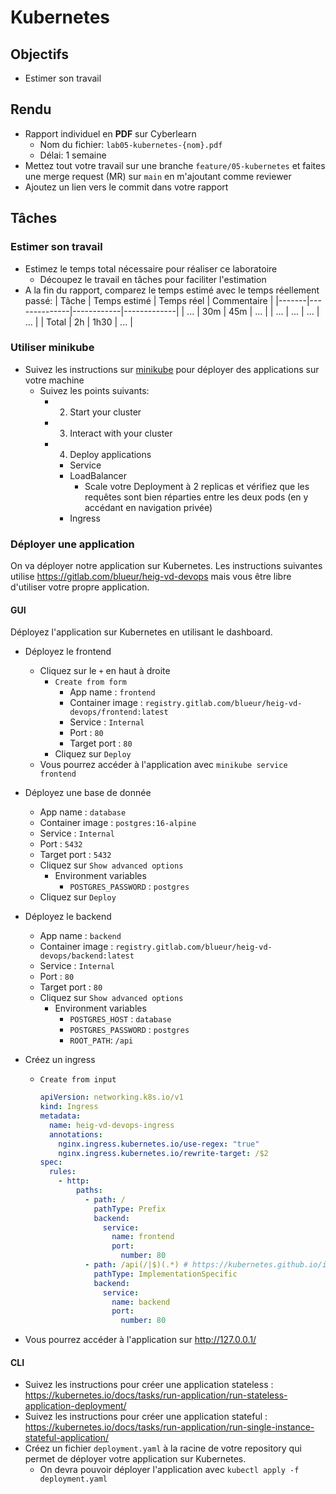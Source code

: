 # Kubernetes

## Objectifs

- Estimer son travail

## Rendu

- Rapport individuel en **PDF** sur Cyberlearn
  - Nom du fichier: `lab05-kubernetes-{nom}.pdf`
  - Délai: 1 semaine
- Mettez tout votre travail sur une branche `feature/05-kubernetes` et faites une merge request (MR) sur `main` en m'ajoutant comme reviewer
- Ajoutez un lien vers le commit dans votre rapport

## Tâches

### Estimer son travail

- Estimez le temps total nécessaire pour réaliser ce laboratoire
  - Découpez le travail en tâches pour faciliter l'estimation
- A la fin du rapport, comparez le temps estimé avec le temps réellement passé:
  | Tâche | Temps estimé | Temps réel | Commentaire |
  |-------|--------------|------------|-------------|
  | ... | 30m | 45m | ... |
  | ... | ... | ... | ... |
  | Total | 2h | 1h30 | ... |

### Utiliser minikube

- Suivez les instructions sur [minikube](https://minikube.sigs.k8s.io/docs/start/) pour déployer des applications sur votre machine
  - Suivez les points suivants:
    - 2. Start your cluster
    - 3. Interact with your cluster
    - 4. Deploy applications
      - Service
      - LoadBalancer
        - Scale votre Deployment à 2 replicas et vérifiez que les requêtes sont bien réparties entre les deux pods (en y accédant en navigation privée)
      - Ingress

### Déployer une application

On va déployer notre application sur Kubernetes. Les instructions suivantes utilise https://gitlab.com/blueur/heig-vd-devops mais vous être libre d'utiliser votre propre application.

#### GUI

Déployez l'application sur Kubernetes en utilisant le dashboard.

- Déployez le frontend
  - Cliquez sur le `+` en haut à droite
    - `Create from form`
      - App name : `frontend`
      - Container image : `registry.gitlab.com/blueur/heig-vd-devops/frontend:latest`
      - Service : `Internal`
      - Port : `80`
      - Target port : `80`
    - Cliquez sur `Deploy`
  - Vous pourrez accéder à l'application avec `minikube service frontend`
- Déployez une base de donnée
  - App name : `database`
  - Container image : `postgres:16-alpine`
  - Service : `Internal`
  - Port : `5432`
  - Target port : `5432`
  - Cliquez sur `Show advanced options`
    - Environment variables
      - `POSTGRES_PASSWORD` : `postgres`
  - Cliquez sur `Deploy`
- Déployez le backend
  - App name : `backend`
  - Container image : `registry.gitlab.com/blueur/heig-vd-devops/backend:latest`
  - Service : `Internal`
  - Port : `80`
  - Target port : `80`
  - Cliquez sur `Show advanced options`
    - Environment variables
      - `POSTGRES_HOST` : `database`
      - `POSTGRES_PASSWORD` : `postgres`
      - `ROOT_PATH`: `/api`
- Créez un ingress

  - `Create from input`

    ```yaml
    apiVersion: networking.k8s.io/v1
    kind: Ingress
    metadata:
      name: heig-vd-devops-ingress
      annotations:
        nginx.ingress.kubernetes.io/use-regex: "true"
        nginx.ingress.kubernetes.io/rewrite-target: /$2
    spec:
      rules:
        - http:
            paths:
              - path: /
                pathType: Prefix
                backend:
                  service:
                    name: frontend
                    port:
                      number: 80
              - path: /api(/|$)(.*) # https://kubernetes.github.io/ingress-nginx/examples/rewrite/
                pathType: ImplementationSpecific
                backend:
                  service:
                    name: backend
                    port:
                      number: 80
    ```

- Vous pourrez accéder à l'application sur http://127.0.0.1/

#### CLI

- Suivez les instructions pour créer une application stateless : https://kubernetes.io/docs/tasks/run-application/run-stateless-application-deployment/
- Suivez les instructions pour créer une application stateful : https://kubernetes.io/docs/tasks/run-application/run-single-instance-stateful-application/
- Créez un fichier `deployment.yaml` à la racine de votre repository qui permet de déployer votre application sur Kubernetes.
  - On devra pouvoir déployer l'application avec `kubectl apply -f deployment.yaml`
